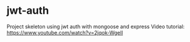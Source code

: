 # jwt-auth
Project skeleton using jwt auth with mongoose and express
Video tutorial: https://www.youtube.com/watch?v=2jqok-WgelI
